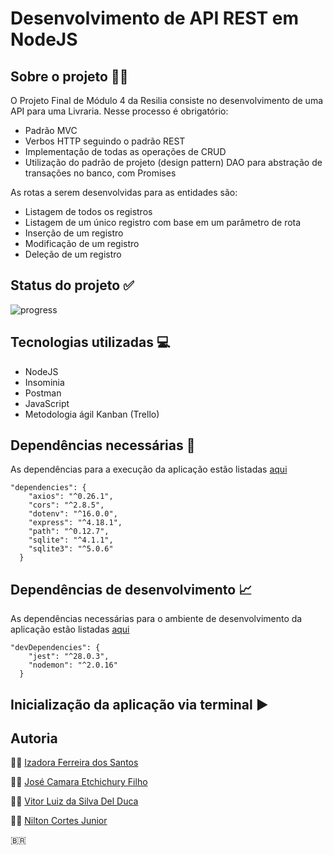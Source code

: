 # Desenvolvimento de API REST em NodeJS
## Sobre o projeto :man_technologist:
O Projeto Final de Módulo 4 da Resilia consiste no desenvolvimento de uma API para uma Livraria. Nesse processo é obrigatório:
- Padrão MVC
- Verbos HTTP seguindo o padrão REST
- Implementação de todas as operações de CRUD
- Utilização do padrão de projeto (design pattern) DAO para abstração de transações no banco, com Promises

As rotas a serem desenvolvidas para as entidades são:
- Listagem de todos os registros
- Listagem de um único registro com base em um parâmetro de rota
- Inserção de um registro
- Modificação de um registro
- Deleção de um registro

## Status do projeto :white_check_mark:
![progress](https://progress-bar.dev/2/ "progresso")

## Tecnologias utilizadas :computer:
- NodeJS
- Insominia
- Postman
- JavaScript
- Metodologia ágil Kanban (Trello)

## Dependências necessárias :page_with_curl:
 As dependências para a execução da aplicação estão listadas [aqui](https://github.com/NiltonCortesJr/LivrariaAPI/blob/main/package.json)
```
"dependencies": {
    "axios": "^0.26.1",
    "cors": "^2.8.5",
    "dotenv": "^16.0.0",
    "express": "^4.18.1",
    "path": "^0.12.7",
    "sqlite": "^4.1.1",
    "sqlite3": "^5.0.6"
  }
```

## Dependências de desenvolvimento :chart_with_upwards_trend:
As dependências necessárias para o ambiente de desenvolvimento da aplicação estão listadas [aqui](https://github.com/NiltonCortesJr/LivrariaAPI/blob/main/package.json)
```
"devDependencies": {
    "jest": "^28.0.3",
    "nodemon": "^2.0.16"
  }
```

## Inicialização da aplicação via terminal :arrow_forward:

## Autoria
:woman_technologist: [Izadora Ferreira dos Santos](https://www.linkedin.com/in/izadora-ferreira-dos-santos-0504b2177/)

:man_technologist: [José Camara Etchichury Filho](https://www.linkedin.com/in/jos%C3%A9-camara-etchichury-filho-95190a125/)

:man_technologist: [Vitor Luiz da Silva Del Duca](https://www.linkedin.com/in/vitor-del-duca-gestao-programacao-treinamento/)

:man_technologist: [Nilton Cortes Junior](https://www.linkedin.com/in/niltoncjr/)

🇧🇷

  
